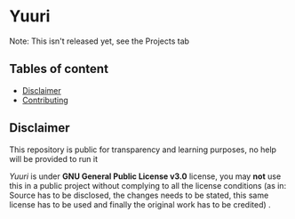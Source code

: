 # Yuuri

Note: This isn't released yet, see the Projects tab

## Tables of content

* [Disclaimer](https://github.com/ParadoxalCorp/Yuuri/blob/master/README.md#disclaimer)
* [Contributing](https://github.com/ParadoxalCorp/Yuuri/blob/master/contributing.md)

## Disclaimer 

This repository is public for transparency and learning purposes, no help will be provided to run it

_Yuuri_ is under **GNU General Public License v3.0** license, you may **not** use this in a public project without complying to all
the license conditions (as in: Source has to be disclosed, the changes needs to be stated, this same license has to be used and finally the original work
has to be credited) . 